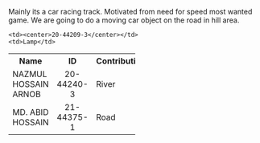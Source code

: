 Mainly its a car racing track. Motivated from need for speed most wanted game.
We are going to do a moving car object on the road in hill area.


<table style="width:50%">
  <tr>
    <th>Name</th>
    <th>ID</th>
    <th>Contribution</th>
  </tr>
  <tr>
    
    <td><center>20-44209-3</center></td>
    <td>Lamp</td>
  </tr>
  <tr>
    <td>NAZMUL HOSSAIN ARNOB</td>
    <td><center>20-44240-3</center></td>
    <td>River</td>
  </tr>
  <td>MD. ABID HOSSAIN</td>
    <td><center>21-44375-1</center></td>
    <td>Road</td>
  </tr>
</table>